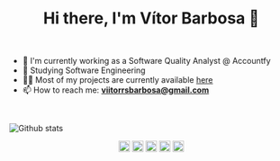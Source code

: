 <h1 align="center">
    Hi there, I'm Vítor Barbosa 👋
</h1>
<br>

- 🤖 I'm currently working as a Software Quality Analyst @ Accountfy
- 🌱 Studying Software Engineering
- 👨‍💻 Most of my projects are currently available [here](https://github.com/vitorrsbarbosa?tab=repositories)
- 📫 How to reach me: **viitorrsbarbosa@gmail.com**

</br>

![Github stats](https://github-readme-stats.vercel.app/api?username=vitorrsbarbosa&hide=["stars","prs","issues"])

<p align="center">
<a href="https://stackoverflow.com/vitor-barbosa" target="blank"><img align="center" src="https://cdn.jsdelivr.net/npm/simple-icons@3.0.1/icons/stackoverflow.svg" alt="vitor-barbosa" height="20" width="20" /></a>
<a href="https://codesandbox.com/vitorrsbarbosa" target="blank"><img align="center" src="https://cdn.jsdelivr.net/npm/simple-icons@3.0.1/icons/codesandbox.svg" alt="vitorrsbarbosa" height="20" width="20" /></a>
<a href="https://linkedin.com/in/vitor-rs-barbosa" target="blank"><img align="center" src="https://cdn.jsdelivr.net/npm/simple-icons@3.0.1/icons/linkedin.svg" alt="vitor-rs-barbosa" height="20" width="20" /></a>
<a href="https://twitter.com/vrs_barbosa" target="blank"><img align="center" src="https://cdn.jsdelivr.net/npm/simple-icons@3.0.1/icons/twitter.svg" alt="vrs_barbosa" height="20" width="20" /></a>
<a href="https://instagram.com/vrs.barbosa" target="blank"><img align="center" src="https://cdn.jsdelivr.net/npm/simple-icons@3.0.1/icons/instagram.svg" alt="vrs.barbosa" height="20" width="20" /></a>
</p>

<!--
**vitorrsbarbosa/vitorrsbarbosa** is a ✨ _special_ ✨ repository because its `README.md` (this file) appears on your GitHub profile.

Here are some ideas to get you started:

- 🔭 I’m currently working on ...
- 🌱 I’m currently learning ...
- 👯 I’m looking to collaborate on ...
- 🤔 I’m looking for help with ...
- 💬 Ask me about ...
- 📫 How to reach me: ...
- 😄 Pronouns: ...
- ⚡ Fun fact: ...
-->

